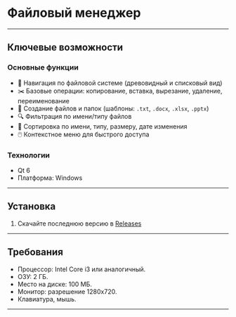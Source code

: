 # Файловый менеджер

---

## Ключевые возможности

### Основные функции
- 📁 Навигация по файловой системе (древовидный и списковый вид)
- ✂️ Базовые операции: копирование, вставка, вырезание, удаление, переименование
- 📂 Создание файлов и папок (шаблоны: `.txt`, `.docx`, `.xlsx`, `.pptx`)
- 🔍 Фильтрация по имени/типу файлов
- 🔄 Сортировка по имени, типу, размеру, дате изменения
- 🖱️ Контекстное меню для быстрого доступа

### Технологии
- Qt 6
- Платформа: Windows

---

## Установка

1. Скачайте последнюю версию в [Releases](https://github.com/assegaii/FileManager/releases)

---

## Требования
- Процессор: Intel Core i3 или аналогичный.
- ОЗУ: 2 ГБ.
- Место на диске: 100 МБ.
- Монитор: разрешение 1280x720.
- Клавиатура, мышь.
---
